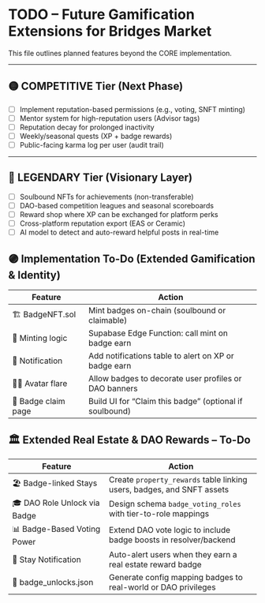 # TODO – Future Gamification Extensions for Bridges Market

This file outlines planned features beyond the CORE implementation.

---

## 🟡 COMPETITIVE Tier (Next Phase)

- [ ] Implement reputation-based permissions (e.g., voting, SNFT minting)
- [ ] Mentor system for high-reputation users (Advisor tags)
- [ ] Reputation decay for prolonged inactivity
- [ ] Weekly/seasonal quests (XP + badge rewards)
- [ ] Public-facing karma log per user (audit trail)

---

## 🔴 LEGENDARY Tier (Visionary Layer)

- [ ] Soulbound NFTs for achievements (non-transferable)
- [ ] DAO-based competition leagues and seasonal scoreboards
- [ ] Reward shop where XP can be exchanged for platform perks
- [ ] Cross-platform reputation export (EAS or Ceramic)
- [ ] AI model to detect and auto-reward helpful posts in real-time

## 🟣 Implementation To-Do (Extended Gamification & Identity)

| Feature            | Action                                                       |
|--------------------|--------------------------------------------------------------|
| 🏗 BadgeNFT.sol     | Mint badges on-chain (soulbound or claimable)               |
| 🧬 Minting logic    | Supabase Edge Function: call mint on badge earn             |
| 📩 Notification     | Add notifications table to alert on XP or badge earn        |
| 🧑‍🎤 Avatar flare    | Allow badges to decorate user profiles or DAO banners       |
| 🎒 Badge claim page | Build UI for “Claim this badge” (optional if soulbound)     |

## 🏛 Extended Real Estate & DAO Rewards – To-Do

| Feature                     | Action                                                                 |
|-----------------------------|------------------------------------------------------------------------|
| 🏖 Badge-linked Stays        | Create `property_rewards` table linking users, badges, and SNFT assets |
| 🎓 DAO Role Unlock via Badge | Design schema `badge_voting_roles` with tier-to-role mappings           |
| 📊 Badge-Based Voting Power | Extend DAO vote logic to include badge boosts in resolver/backend       |
| 📩 Stay Notification         | Auto-alert users when they earn a real estate reward badge              |
| 🧾 badge_unlocks.json        | Generate config mapping badges to real-world or DAO privileges          |

